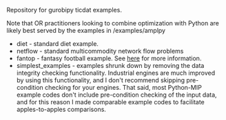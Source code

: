 Repository for gurobipy ticdat examples.

Note that OR practitioners looking to combine optimization with Python are likely best served by the examples in /examples/amplpy

 * diet - standard diet example.
 * netflow - standard multicommodity network flow problems
 * fantop - fantasy football example. See [here](https://www.linkedin.com/pulse/fantasy-footballers-nerds-too-peter-cacioppi/) for more information.
 * simplest_examples - examples shrunk down by removing the data integrity checking functionality. Industrial engines are much improved by using this functionality, and I don't recommend skipping pre-condition checking for your engines. That said, most Python-MIP example codes don't include pre-condition checking of the input data, and for this reason I made comparable example codes to facilitate apples-to-apples comparisons.

